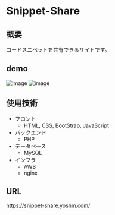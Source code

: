 # Snippet-Share

## 概要
コードスニペットを共有できるサイトです。



## demo

![image](https://github.com/user-attachments/assets/1e15d464-2696-4e45-a752-35b2a2ba944b)
![image](https://github.com/user-attachments/assets/a2538a52-af03-4451-9a32-08c98fe4cffd)



## 使用技術
- フロント
  - HTML, CSS, BootStrap, JavaScript
- バックエンド
  - PHP
- データベース
  - MySQL
- インフラ
  - AWS
  - nginx

## URL
https://snippet-share.yoshm.com/
